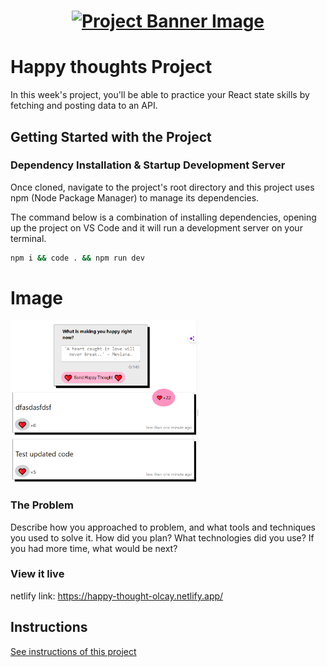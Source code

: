 <h1 align="center">
  <a href="">
    <img src="/src/assets/happy-thoughts.svg" alt="Project Banner Image">
  </a>
</h1>

# Happy thoughts Project

In this week's project, you'll be able to practice your React state skills by fetching and posting data to an API.

## Getting Started with the Project

### Dependency Installation & Startup Development Server

Once cloned, navigate to the project's root directory and this project uses npm (Node Package Manager) to manage its dependencies.

The command below is a combination of installing dependencies, opening up the project on VS Code and it will run a development server on your terminal.

```bash
npm i && code . && npm run dev
```

# Image
<img
  src="src\assets\image.png"
  alt="covid-19 App"
  title="Optional title"
  style="display: inline-block; margin: 0 auto; max-width: 300px">

### The Problem

Describe how you approached to problem, and what tools and techniques you used to solve it. How did you plan? What technologies did you use? If you had more time, what would be next?

### View it live

netlify link: https://happy-thought-olcay.netlify.app/

## Instructions

<a href="instructions.md">
   See instructions of this project
  </a>
